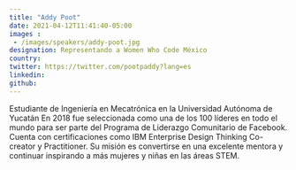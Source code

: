 ```yaml
---
title: "Addy Poot"
date: 2021-04-12T11:41:40-05:00
images : 
 - /images/speakers/addy-poot.jpg
designation: Representando a Women Who Code México
country: 
twitter: https://twitter.com/pootpaddy?lang=es
linkedin: 
github: 
---
```


Estudiante de Ingeniería en Mecatrónica en la Universidad Autónoma de Yucatán
En 2018 fue seleccionada como una de los 100 líderes en todo el mundo para ser parte del Programa de Liderazgo Comunitario de Facebook. 
Cuenta con certificaciones como IBM Enterprise Design Thinking Co-creator y Practitioner.
Su misión es convertirse en una excelente mentora y continuar inspirando a más mujeres y niñas en las áreas STEM.

